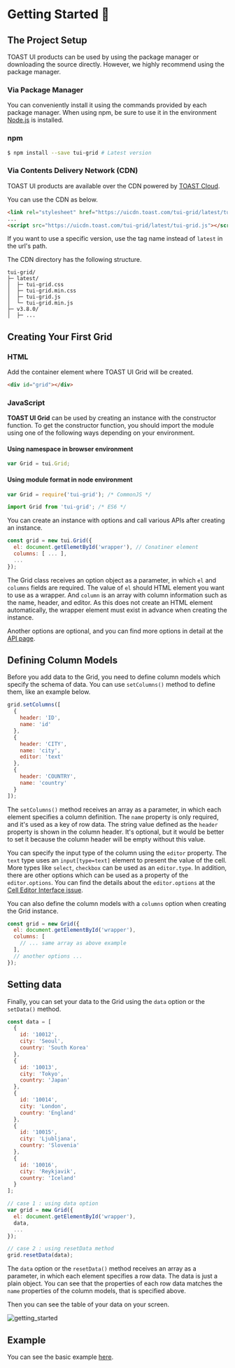 # Getting Started 🚀

## The Project Setup

TOAST UI products can be used by using the package manager or downloading the source directly. However, we highly recommend using the package manager.

### Via Package Manager

You can conveniently install it using the commands provided by each package manager.
When using npm, be sure to use it in the environment [Node.js](https://nodejs.org/ko/) is installed.

### npm

``` sh
$ npm install --save tui-grid # Latest version
```

### Via Contents Delivery Network (CDN)

TOAST UI products are available over the CDN powered by [TOAST Cloud](https://www.toast.com).

You can use the CDN as below.

``` html
<link rel="stylesheet" href="https://uicdn.toast.com/tui-grid/latest/tui-grid.css" />
...
<script src="https://uicdn.toast.com/tui-grid/latest/tui-grid.js"></script>
```

If you want to use a specific version, use the tag name instead of `latest` in the url's path.

The CDN directory has the following structure.

```
tui-grid/
├─ latest/
│  ├─ tui-grid.css
│  ├─ tui-grid.min.css
│  ├─ tui-grid.js
│  └─ tui-grid.min.js
├─ v3.8.0/
│  ├─ ...
```

## Creating Your First Grid

### HTML

Add the container element where TOAST UI Grid will be created.

``` html
<div id="grid"></div>
```

### JavaScript

**TOAST UI Grid** can be used by creating an instance with the constructor function.
To get the constructor function, you should import the module using one of the following ways depending on your environment.

#### Using namespace in browser environment

``` javascript
var Grid = tui.Grid;
```

#### Using module format in node environment

``` javascript
var Grid = require('tui-grid'); /* CommonJS */
```

``` javascript
import Grid from 'tui-grid'; /* ES6 */
```

You can create an instance with options and call various APIs after creating an instance.

```javascript
const grid = new tui.Grid({
  el: document.getElemetById('wrapper'), // Conatiner element
  columns: [ ... ],
  ...
});
```

The Grid class receives an option object as a parameter, in which `el` and `columns` fields are required. The value of `el` should HTML element you want to use as a wrapper. And `column` is an array with column information such as the name, header, and editor. As this does not create an HTML element automatically, the wrapper element must exist in advance when creating the instance.

Another options are optional, and you can find more options in detail at the [API page](https://nhn.github.io/tui.grid/latest/).

## Defining Column Models

Before you add data to the Grid, you need to define column models which specify the schema of data. You can use `setColumns()` method to define them, like an example below.

```javascript
grid.setColumns([
  {
    header: 'ID',
    name: 'id'
  },
  {
    header: 'CITY',
    name: 'city',
    editor: 'text'
  },
  {
    header: 'COUNTRY',
    name: 'country'
  }
]);
```

The `setColumns()` method receives an array as a parameter, in which each element specifies a column definition. The `name` property is only required, and it's used as a key of row data. The string value defined as the `header` property is shown in the column header. It's optional, but it would be better to set it because the column header will be empty without this value.

You can specify the input type of the column using the `editor` property. The `text` type uses an `input[type=text]` element to present the value of the cell. More types like `select`, `checkbox` can be used as an `editor.type`. In addition, there are other options which can be used as a property of the `editor.options`. You can find the details about the `editor.options` at the [Cell Editor Interface issue](https://github.com/nhn/tui.grid/issues/387).

You can also define the column models with a `columns` option when creating the Grid instance.

```javascript
const grid = new Grid({
  el: document.getElementById('wrapper'),
  columns: [
    // ... same array as above example
  ],
  // another options ...
});
```

## Setting data

Finally, you can set your data to the Grid using the `data` option or the `setData()` method.

```javascript
const data = [
  {
    id: '10012',
    city: 'Seoul',
    country: 'South Korea'
  },
  {
    id: '10013',
    city: 'Tokyo',
    country: 'Japan'    
  },
  {
    id: '10014',
    city: 'London',
    country: 'England'
  },
  {
    id: '10015',
    city: 'Ljubljana',
    country: 'Slovenia'
  },
  {
    id: '10016',
    city: 'Reykjavik',
    country: 'Iceland'
  }
];

// case 1 : using data option
var grid = new Grid({
  el: document.getElementById('wrapper'),
  data,
  ...
});

// case 2 : using resetData method
grid.resetData(data);
```

The `data` option or the `resetData()` method receives an array as a parameter, in which each element specifies a row data. The data is just a plain object. You can see that the properties of each row data matches the `name` properties of the column models, that is specified above.

Then you can see the table of your data on your screen.

![getting_started](https://user-images.githubusercontent.com/35371660/59482121-72993480-8ea2-11e9-8dba-46c04c727b31.png)

## Example

You can see the basic example [here](https://nhn.github.io/tui.grid/latest/tutorial-example01-basic).